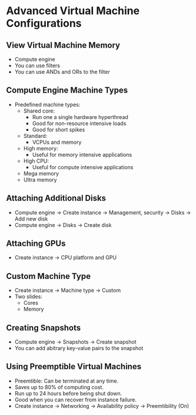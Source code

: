 # Advanced Virtual Machine Configurations

## View Virtual Machine Memory

* Compute engine
* You can use filters
* You can use ANDs and ORs to the filter

## Compute Engine Machine Types

* Predefined machine types:
    * Shared core:
        * Run one a single hardware hyperthread
        * Good for non-resource intensive loads
        * Good for short spikes
    * Standard:
        * VCPUs and memory
    * High memory:
        * Useful for memory intensive applications
    * High CPU:
        * Useful for compute intensive applications
    * Mega memory
    * Ultra memory

## Attaching Additional Disks

* Compute engine -> Create instance -> Management, security -> Disks -> Add new disk
* Compute engine -> Disks -> Create disk

## Attaching GPUs

* Create instance -> CPU platform and GPU

## Custom Machine Type

* Create instance -> Machine type -> Custom
* Two slides:
    * Cores
    * Memory

## Creating Snapshots

* Compute engine -> Snapshots -> Create snapshot
* You can add abitrary key-value pairs to the snapshot

## Using Preemptible Virtual Machines

* Preemtible: Can be terminated at any time.
* Saves up to 80% of computing cost.
* Run up to 24 hours before being shut down.
* Good when you can recover from instance failure.
* Create instance -> Networking -> Availability policy -> Preemtibility (On)
